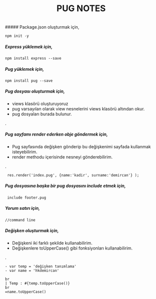 <h1 align="center"> PUG NOTES </h1> <br>
##### Package.json oluşturmak için,

```npm init -y```

##### Express yüklemek için,

```npm install express --save```

##### Pug yüklemek için,

```npm install pug --save```

##### Pug dosyası oluşturmak için,

<ul>
  <li>views klasörü oluşturuyoruz</li>
  <li>pug varsayılan olarak view nesnelerini views klasörü altından okur.</li>
  <li>pug dosyaları burada bulunur.</li>
</ul>.

##### Pug sayfamı render ederken obje göndermek için,

<ul>
  <li>Pug sayfasında değişken gönderip bu değişkenimi sayfada kullanmak isteyebilirim.</li>
  <li>render methodu içerisinde nesneyi gönderebilirim.</li>
</ul>.

``` res.render('index.pug', {name:'kadir', surname:'demircan'} );``` 

##### Pug dosyasına başka bir pug dosyasını include etmek için,

``` include footer.pug```

##### Yorum satırı için,

``` //command line ```

##### Değişken oluşturmak için,

<ul>
  <li>Değişkeni iki farklı şekilde kullanabilirim.</li>
  <li>Değişkenlere toUpperCase() gibi fonksiyonları kullanabilirim.</li>
</ul>.

```\- var temp = 'değişken tanımlama'
- var temp = 'değişken tanımlama'
- var name = 'hkdemircan'

br
| Temp : #{temp.toUpperCase()}
br
=name.toUpperCase()
```

​        